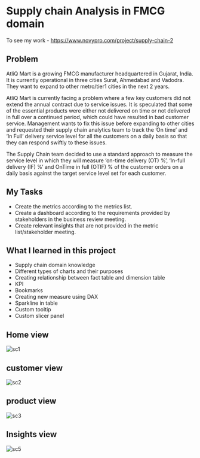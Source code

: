 # Supply chain Analysis in FMCG domain

To see my work - https://www.novypro.com/project/supply-chain-2


## Problem

AtliQ Mart is a growing FMCG manufacturer headquartered in Gujarat, India. It is currently operational in three cities Surat, Ahmedabad and Vadodra. They want to expand to other metro/tier1 cities in the next 2 years.

AtliQ Mart is currently facing a problem where a few key customers did not extend the annual contract due to service issues. It is speculated that some of the essential products were either not delivered on time or not delivered in full over a continued period, which could have resulted in bad customer service. Management wants to fix this issue before expanding to other cities and requested their supply chain analytics team to track the ’On time’ and ‘In Full’ delivery service level for all the customers on a daily basis so that they can respond swiftly to these issues.

The Supply Chain team decided to use a standard approach to measure the service level in which they will measure ‘on-time delivery (OT) %’, ‘In-full delivery (IF) %’ and OnTime in full (OTIF) % of the customer orders on a daily basis against the target service level set for each customer.

## My Tasks

* Create the metrics according to the metrics list.
* Create a dashboard according to the requirements provided by stakeholders in the business review meeting.
* Create relevant insights that are not provided in the metric list/stakeholder meeting.

## What I learned in this project
* Supply chain domain knowledge
* Different types of charts and their purposes
* Creating relationship between fact table and dimension table
* KPI
* Bookmarks
* Creating new measure using DAX
* Sparkline in table
* Custom tooltip
* Custom slicer panel

## Home view

![sc1](https://user-images.githubusercontent.com/86113717/200170633-c2e097c4-5612-4de7-84df-ffc53a945e7f.JPG)

## customer view

![sc2](https://user-images.githubusercontent.com/86113717/200170754-53c78a15-7923-4d9b-8e19-d50d4f9c08ce.JPG)

## product view

![sc3](https://user-images.githubusercontent.com/86113717/200170797-82dbabef-9ebe-4ec1-8028-044d6ff04ecb.JPG)

## Insights view

![sc5](https://user-images.githubusercontent.com/86113717/200170838-97943ddb-2856-4206-b18d-1e057f4683de.JPG)
